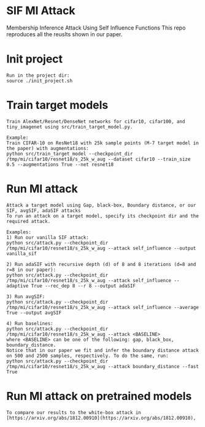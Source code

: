 # SIF MI Attack
Membership Inference Attack Using Self Influence Functions
This repo reproduces all the reuslts shown in our paper.

# Init project
    Run in the project dir:
    source ./init_project.sh

# Train target models
    Train AlexNet/Resnet/DenseNet networks for cifar10, cifar100, and tiny_imagenet using src/train_target_model.py.
    
    Example:
    Train CIFAR-10 on ResNet18 with 25k sample points (M-7 target model in the paper) with augmentations:
    python src/train_target_model --checkpoint_dir /tmp/mi/cifar10/resnet18/s_25k_w_aug --dataset cifar10 --train_size 0.5 --augmentations True --net resnet18

# Run MI attack
    Attack a target model using Gap, black-box, Boundary distance, or our SIF, avgSIF, adaSIF attacks
    To run an attack on a target model, specify its checkpoint dir and the required attack.
    
    Examples:
    1) Run our vanilla SIF attack:
    python src/attack.py --checkpoint_dir /tmp/mi/cifar10/resnet18/s_25k_w_aug --attack self_influence --output vanilla_sif
    
    2) Run adaSIF with recursive depth (d) of 8 and 8 iterations (d=8 and r=8 in our paper):
    python src/attack.py --checkpoint_dir /tmp/mi/cifar10/resnet18/s_25k_w_aug --attack self_influence --adaptive True --rec_dep 8 --r 8 --output adaSIF
    
    3) Run avgSIF:
    python src/attack.py --checkpoint_dir /tmp/mi/cifar10/resnet18/s_25k_w_aug --attack self_influence --average True --output avgSIF
    
    4) Run baselines:
    python src/attack.py --checkpoint_dir /tmp/mi/cifar10/resnet18/s_25k_w_aug --attack <BASELINE>
    where <BASELINE> can be one of the following: gap, black_box, boundary_distance.
    Notice that in our paper we fit and infer the boundary distance attack on 500 and 2500 samples, respectively. To do the same, run:
    python src/attack.py --checkpoint_dir /tmp/mi/cifar10/resnet18/s_25k_w_aug --attack boundary_distance --fast True
    
# Run MI attack on pretrained models
    To compare our results to the white-box attack in [https://arxiv.org/abs/1812.00910](https://arxiv.org/abs/1812.00910), 
   
